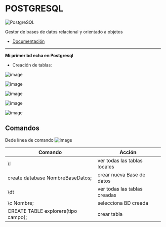 # __POSTGRESQL__  

![PostgreSQL](https://user-images.githubusercontent.com/99162884/168939784-9b950068-120b-43f0-b1f9-e83ec0aaa993.png)
 
 Gestor de bases de datos relacional y orientado a objetos

- [Documentación](https://www.postgresql.org/docs/)


---


__Mi primer bd echa en Postgresql__


- Creación de tablas:

![image](https://user-images.githubusercontent.com/99162884/168023370-21ecfb87-e793-4a21-95e5-8ea4fb04eb6a.png)


![image](https://user-images.githubusercontent.com/99162884/168023673-22e49b28-321d-43b8-9d9f-8a948cd8d09f.png)


![image](https://user-images.githubusercontent.com/99162884/168024085-9edffa0e-b240-4f0b-9e84-7150429c4a02.png)


![image](https://user-images.githubusercontent.com/99162884/168024132-9028f286-4b6e-48b5-8a40-9e9fbbe57ebf.png)


![image](https://user-images.githubusercontent.com/99162884/168024286-4862db60-e764-4466-9060-22072dd25972.png)



## Comandos

Dede línea de comando ![image](https://user-images.githubusercontent.com/99162884/168950657-e7a77477-176f-4720-b173-d6cdb0b92a07.png)


 
| Comando | Acción|
| ------------ | ------- |
|  \l         | ver todas las tablas locales |
| create database NombreBaseDatos; | crear nueva Base de datos |
|  \dt      | ver todas las tablas creadas  |
| \c Nombre;   |  selecciona BD creada  |
|  CREATE TABLE explorers(tipo campo);  | crear tabla  |

 
 
 
 
 
 
